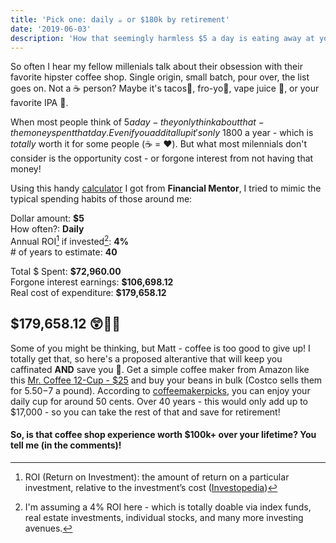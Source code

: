 ```yaml
---
title: 'Pick one: daily ☕ or $180k by retirement'
date: '2019-06-03'
description: 'How that seemingly harmless $5 a day is eating away at your potential gains'
---
```


So often I hear my fellow millenials talk about their obsession with their favorite hipster coffee shop. Single origin, small batch, pour over, the list goes on. Not a ☕ person? Maybe it's tacos🌮, fro-yo🍦, vape juice 💨, or your favorite IPA 🍺.

When most people think of $5 a day - they only think about that - the money spent that day. Even if you add it all up it's only ~$1800 a year - which is _totally_ worth it for some people (☕ = ❤️). But what most milennials don't consider is the opportunity cost - or forgone interest from not having that money!

Using this handy [calculator](https://financialmentor.com/calculator/latte-factor-calculator) I got from **Financial Mentor**, I tried to mimic the typical spending habits of those around me:

Dollar amount: **\$5**  
How often?: **Daily**  
Annual ROI[^1] if invested[^2]: **4%**  
\# of years to estimate: **40**

Total \$ Spent: **\$72,960.00**  
Forgone interest earnings: **\$106,698.12**  
Real cost of expenditure: **\$179,658.12**

## **\$179,658.12** 😲🤯🤑

Some of you might be thinking, but Matt - coffee is too good to give up! I totally get that, so here's a proposed alterantive that will keep you caffinated **AND** save you 💸. Get a simple coffee maker from Amazon like this [Mr. Coffee 12-Cup - \$25](https://www.amazon.com/Mr-Coffee-12-Cup-Maker-Black/dp/B002YI2IG0/ref=sxin_3_osp43-ea9481f4_cov?ascsubtag=ea9481f4-414f-4a8c-a360-8aab61dd82e6&creativeASIN=B002YI2IG0&cv_ct_id=amzn1.osp.ea9481f4-414f-4a8c-a360-8aab61dd82e6&cv_ct_pg=search&cv_ct_wn=osp-search&keywords=basic+coffee+maker&linkCode=oas&pd_rd_i=B002YI2IG0&pd_rd_r=9a690bfe-544d-42a7-839f-a66fe34a9994&pd_rd_w=uLKPp&pd_rd_wg=vzm7g&pf_rd_p=43ba9e17-96f5-4491-b054-e546013f7dc4&pf_rd_r=P28X6BQ3CAGDCVP3983N&qid=1560117695&s=kitchen&tag=bgr0a0-20) and buy your beans in bulk (Costco sells them for $5.50-$7 a pound). According to [coffeemakerpicks](https://coffeemakerpicks.com/cost-per-cup-of-coffee/), you can enjoy your daily cup for around 50 cents. Over 40 years - this would only add up to \$17,000 - so you can take the rest of that and save for retirement!

#### So, is that coffee shop experience worth \$100k+ over your lifetime? You tell me (in the comments)!

[^1]: ROI (Return on Investment): the amount of return on a particular investment, relative to the investment’s cost ([Investopedia](https://www.investopedia.com/terms/r/returnoninvestment.asp))
[^2]: I'm assuming a 4% ROI here - which is totally doable via index funds, real estate investments, individual stocks, and many more investing avenues.
